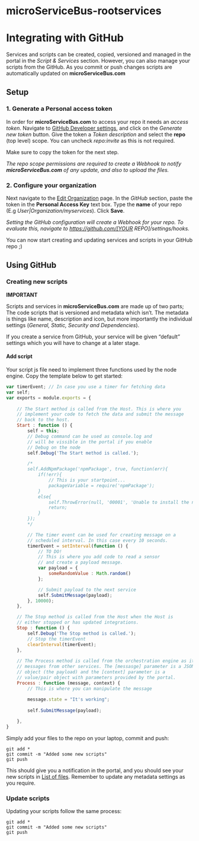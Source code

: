 # microServiceBus-rootservices


# Integrating with GitHub
Services and scripts can be created, copied, versioned and managed in the portal in the *Script & Services* section. However, you can also manage your scripts from the GitHub. As you commit or push changes scripts are automatically updated on **microServiceBus.com**

## Setup

### 1. Generate a Personal access token
In order for **microServiceBus.com** to access your repo it needs an *access token*. Navigate to [GitHub Developer settings]( https://github.com/settings/tokens), and click on the *Generate new token* button. Give the token a *Token description* and select the **repo** (top level) scope. You can uncheck *repo:invite* as this is not required.

Make sure to copy the token for the next step.

*The repo scope permissions are required to create a Webhook to notify **microServiceBus.com** of any update, and also to upload the files.*

### 2. Configure your organization
Next navigate to the [Edit Organization]( https://microservicebus.com/organizations/edit) page. In the *GitHub* section, paste the token in the **Personal Access Key** text box. Type the **name** of your repo (E.g *User|Organization/myservices*). Click **Save**.

*Setting the GitHub configuration will create a Webhook for your repo. To evaluate this, navigate to https://github.com/[YOUR REPO]/settings/hooks.*

You can now start creating and updating services and scripts in your GitHub repo ;)

## Using GitHub

### Creating new scripts

**IMPORTANT**

Scripts and services in **microServiceBus.com** are made up of two parts; The code scripts that is versioned and metadata which isn’t. The metadata is things like name, description and icon, but more importantly the individual settings (*General, Static, Security and Dependencies*). 

If you create a service from GitHub, your service will be given “default” settings which you will have to change at a later stage.

#### Add script
Your script js file need to implement three functions used by the node engine. Copy the template below to get started:

```javascript
var timerEvent; // In case you use a timer for fetching data
var self; 
var exports = module.exports = {
    
    // The Start method is called from the Host. This is where you 
    // implement your code to fetch the data and submit the message
    // back to the host.
    Start : function () {
        self = this;
        // Debug command can be used as console.log and 
        // will be vissible in the portal if you enable
        // Debug on the node
        self.Debug('The Start method is called.');

        /*
        self.AddNpmPackage('npmPackage', true, function(err){
            if(!err){
                // This is your startpoint...
                packageVariable = require('npmPackage');
            }
            else{       
                self.ThrowError(null, '00001', 'Unable to install the npmPackage npm package');
                return;     
            }
        });
        */

        // The timer event can be used for creating message on a 
        // scheduled interval. In this case every 10 seconds.
        timerEvent = setInterval(function () {
            // TO DO! 
            // This is where you add code to read a sensor
            // and create a payload message.
            var payload = {
                someRandomValue : Math.random() 
            };

            // Submit payload to the next service
            self.SubmitMessage(payload);
        }, 10000);
    },

    // The Stop method is called from the Host when the Host is 
    // either stopped or has updated integrations. 
    Stop : function () {
        self.Debug('The Stop method is called.');
        // Stop the timerEvent
        clearInterval(timerEvent);
    },    
    
    // The Process method is called from the orchestration engine as it receives 
    // messages from other services. The [messasge] parameter is a JSON 
    // object (the payload) and the [context] parameter is a 
    // value/pair object with parameters provided by the portal.
    Process : function (message, context) {
        // This is where you can manipulate the message
        
        message.state = "It's working";
        
        self.SubmitMessage(payload);

    },    
} 
```

Simply add your files to the repo on your laptop, commit and push:

```
git add *
git commit -m "Added some new scripts"
git push
```
This should give you a notification in the portal, and you should see your new scripts in [List of files](https://microservicebus.com/Files). Remember to update any metadata settings as you require.

### Update scripts
Updating your scripts follow the same process:
```
git add *
git commit -m "Added some new scripts"
git push
```

